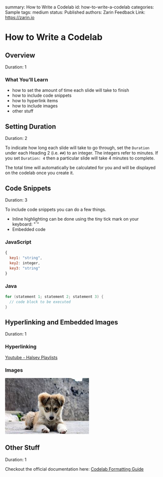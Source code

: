 summary: How to Write a Codelab
id: how-to-write-a-codelab
categories: Sample
tags: medium
status: Published 
authors: Zarin
Feedback Link: https://zarin.io

# How to Write a Codelab
<!-- ------------------------ -->
## Overview 
Duration: 1

### What You’ll Learn 
- how to set the amount of time each slide will take to finish 
- how to include code snippets 
- how to hyperlink items 
- how to include images 
- other stuff

<!-- ------------------------ -->
## Setting Duration
Duration: 2

To indicate how long each slide will take to go through, set the `Duration` under each Heading 2 (i.e. `##`) to 
an integer. 
The integers refer to minutes. If you set `Duration: 4` then a particular slide will take 4 minutes to 
complete. 

The total time will automatically be calculated for you and will be displayed on the codelab once you create 
it. 

<!-- ------------------------ -->
## Code Snippets
Duration: 3

To include code snippets you can do a few things. 
- Inline highlighting can be done using the tiny tick mark on your keyboard: "`"
- Embedded code

### JavaScript

```javascript
{ 
  key1: "string", 
  key2: integer,
  key3: "string"
}
```

### Java

```java
for (statement 1; statement 2; statement 3) {
  // code block to be executed
}
```

<!-- ------------------------ -->
## Hyperlinking and Embedded Images
Duration: 1
### Hyperlinking
[Youtube - Halsey Playlists](https://www.youtube.com/user/iamhalsey/playlists)

### Images
![alt-text-here](assets/puppy.jpg)

<!-- ------------------------ -->
## Other Stuff
Duration: 1

Checkout the official documentation here: [Codelab Formatting 
Guide](https://github.com/googlecodelabs/tools/blob/master/FORMAT-GUIDE.md)
